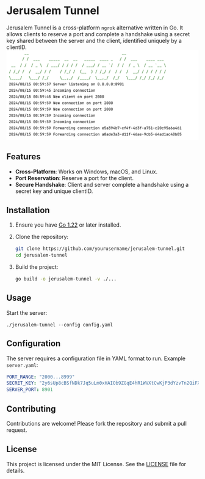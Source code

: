 # Jerusalem Tunnel

Jerusalem Tunnel is a cross-platform `ngrok` alternative written in Go. It allows clients to reserve a port and complete
a handshake using a secret key shared between the server and the client, identified uniquely by a clientID.
![ss.png](.assets/ss.png)
## Features

- **Cross-Platform**: Works on Windows, macOS, and Linux.
- **Port Reservation**: Reserve a port for the client.
- **Secure Handshake**: Client and server complete a handshake using a secret key and unique clientID.

## Installation

1. Ensure you have [Go 1.22](https://golang.org/dl/) or later installed.
2. Clone the repository:

    ```bash
    git clone https://github.com/yourusername/jerusalem-tunnel.git
    cd jerusalem-tunnel
    ```

3. Build the project:

    ```bash
    go build -o jerusalem-tunnel -v ./...
    ```

## Usage

Start the server:

    ./jerusalem-tunnel --config config.yaml


## Configuration

The server requires a configuration file in YAML format to run. Example `server.yaml`:

```yaml
PORT_RANGE: "2000...8999"
SECRET_KEY: "2y6sUp8cBSfNDk7Jq5uLm0xHAIOb9ZGqE4hR1WVXtCwKjP3dYzvTn2QiFXe8rMb6"
SERVER_PORT: 8901
```

## Contributing

Contributions are welcome! Please fork the repository and submit a pull request.

## License

This project is licensed under the MIT License. See the [LICENSE](LICENSE) file for details.